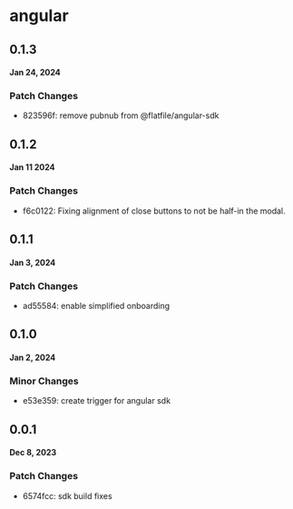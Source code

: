 # angular

## 0.1.3

#### Jan 24, 2024

### Patch Changes

- 823596f: remove pubnub from @flatfile/angular-sdk

## 0.1.2

#### Jan 11 2024

### Patch Changes

- f6c0122: Fixing alignment of close buttons to not be half-in the modal.

## 0.1.1

#### Jan 3, 2024

### Patch Changes

- ad55584: enable simplified onboarding

## 0.1.0

#### Jan 2, 2024

### Minor Changes

- e53e359: create trigger for angular sdk

## 0.0.1

#### Dec 8, 2023

### Patch Changes

- 6574fcc: sdk build fixes
